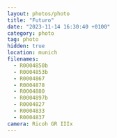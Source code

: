 ```yaml
---
layout: photos/photo
title: "Futuro"
date: "2023-11-14 16:30:40 +0100"
category: photo
tag: photo
hidden: true
location: munich
filenames:
  - R0004850b
  - R0004853b
  - R0004867
  - R0004878
  - R0004880
  - R0004897b
  - R0004827
  - R0004833
  - R0004837
camera: Ricoh GR IIIx
---
```

